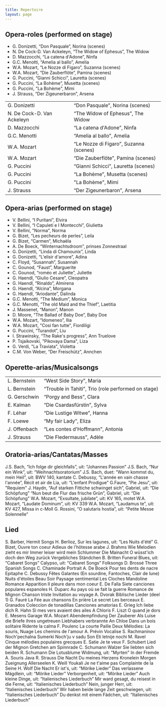 ```yaml
---
title: Repertoire
layout: page 
---
```


## Opera-roles (performed on stage)

* G. Donizetti, “Don Pasquale”, Norina (scenes)
* N. De Cock-D. Van Ackeleyn, “The Widow of Ephesus”, The Widow
* D. Mazzocchi, “La catena d'Adone”, Ninfa
* G.C. Menotti, “Amelia al ballo”, Amelia
* W.A. Mozart, “Le Nozze di Figaro”, Suzanna (scenes)
* W.A. Mozart, “Die Zauberflöte”, Pamina (scenes)
* G. Puccini, “Gianni Schicci”, Lauretta (scenes)
* G. Puccini, “La Bohème”, Musetta (scenes)
* G. Puccini, "La Bohème", Mimi
* J. Strauss, “Der Zigeunerbaron”, Arsena

|  | |
|------|------|
| G. Donizetti              |  “Don Pasquale”, Norina (scenes)   | 
| N. De Cock-D. Van Ackeleyn|  “The Widow of Ephesus”, The Widow | 
| D. Mazzocchi              |  “La catena d'Adone”, Ninfa        | 
| G.C. Menotti              |  “Amelia al ballo”, Amelia         | 
| W.A. Mozart               |  “Le Nozze di Figaro”, Suzanna (scenes) | 
| W.A. Mozart               |  “Die Zauberflöte”, Pamina (scenes) | 
| G. Puccini | “Gianni Schicci”, Lauretta (scenes)  |
| G. Puccini | “La Bohème”, Musetta (scenes)        |
| G. Puccini | "La Bohème", Mimi                    |
| J. Strauss | “Der Zigeunerbaron”, Arsena          |

## Opera-arias (performed on stage)

* V. Bellini, “I Puritani”, Elvira 
* V. Bellini, “I Capuleti e I Montecchi”, Giulietta 
* V. Bellini, "Norma", Norma
* G. Bizet, “Les pecheurs de perles”, Leila 
* G. Bizet, “Carmen”, Michaëla 
* A. De Boeck, “Winternachtsdroom”, prinses Zonnestraal 
* G. Donizetti, “Linda di Chamounix”, Linda 
* G. Donizetti, “L'elisir d'amore”, Adina 
* C. Floyd, “Susannah”, Susannah 
* C. Gounod, “Faust”, Marguerite 
* C. Gounod, “roméo et Juliette”, Juliette 
* G. Haendl, “Giulio Cesare”, Cleopatra 
* G. Haendl, “Rinaldo”, Almirena 
* G. Haendl, “Alcina”, Morgana 
* G. Haendl, “Ariodante”, Dalinda 
* G.C. Menotti, “The Medium”, Monica 
* G.C. Menotti, “The old Maid and the Thief”, Laetitia 
* J. Massenet, “Manon”, Manon 
* D. Moore, “The Ballad of Baby Doe”, Baby Doe
* W.A. Mozart, “Idomeneo”, Ilia 
* W.A. Mozart, "Cosi fan tutte", Fiordiligi 
* G. Puccini, “Turandot”, Liu 
* I. Strawinsky, “The Rake's progress”, Ann Truelove 
* P. Tsjaikovski, "Pikovaya Dama", Liza 
* G. Verdi, "La Traviata", Violetta 
* C.M. Von Weber, “Der Freischütz”, Annchen 

## Operette-arias/Musicalsongs

|  | |
|------|------|
|L. Bernstein| “West Side Story”, Maria |
|L. Bernstein| “Trouble in Tahiti”, Trio (role performed on stage)|
|G. Gerschwin| “Porgy and Bess”, Clara |
|E. Kalman| “Die Csardasfürstin”, Sylva |
|F. Léhar| “Die Lustige Witwe”, Hanna |
|F. Loewe| “My fair Lady”, Eliza |
|J. Offenbach| “Les contes d'Hoffmann”, Antonia |
|J. Strauss| “Die Fledermauss”, Adèle |

## Oratoria-arias/Cantatas/Masses

J.S. Bach, “Ich folge dir gleichfalls”, uit: “Johannes Passion”
J.S. Bach, “Nur ein Wink”, uit: “Weihnachtsoratorium”
J.S. Bach, duet: “Wann kommst du, mein Heil”, uit: BWV 140, kantate
C. Debussy, “L'année en vain chasse l'année”, Récit et air de Lia, uit: “L'enfant Prodigue”
G.Faure, "Pie Jesu", uit: "Requiem"
J. Haydn, “Auf starken Fittiche schwinget sich”, Gabriel, uit: “Die Schöpfung”
“Nun beut die Flur das frische Grün”, Gabriel, uit: “Die Schöpfung”
W.A. Mozart, “Exsultate, jubilate”, uit: KV 165, motet
W.A. Mozart, “Laudate Dominum”, uit: KV 339
W.A. Mozart, “Laudamus te”, uit: KV 427, Missa in c-Moll
G. Rossini, “O salutaris hostia”, uit: “Petite Messe Solennelle”

## Lied

S. Barber, Hermit Songs
H. Berlioz, Sur les lagunes, uit: “Les Nuits d'été”
G. Bizet, Ouvre ton coeur
Adieux de l'hôtesse arabe
J. Brahms
Wie Melodien zieht es mir
Immer leiser wird mein Schlummer
Die Mainacht
O wüsst'ich doch den Weg zurück
Vergebliches Ständchen
B. Britten
Funeral Blues, uit: “Cabaret Songs”
Calypso, uit: “Cabaret Songs”
Folksongs
D. Brossé
Three Spanish Songs
C. Chaminade
Portrait
A. De Boeck
Pour tes dents de nacre
Epitaphe
C. Debussy
Fêtes Galantes (En sourdine, Fantoches, Clair de lune)
Nuits d'étoiles
Beau Soir
Paysage sentimental
Les Cloches
Mandoline
Romance
Apparition
Il pleure dans mon coeur
E. De Falla
Siete canciones populares espanoles
H. Duparc
Au pays où se fait la guerre
Romance de Mignon
Chanson triste
Invitation au voyage
A. Dvorak
Biblische Lieder (deel 1)
G. Fauré
La Fée aux chansons
En prière
Le secret
Les berceaux
E. Granados
Coleccion de tonadillas
Canciones amatorias
E. Grieg
Ich liebe dich
R. Hahn
Si mes vers avaient des ailes
A Chloris
F. Liszt
O quand je dors
E. Mesens
Garage
W.A. Mozart
Abendempfindung
Der Zauberer
Als Luise die Briefe ihres ungetreuen Liebhabers verbrannte
An Chloe
Dans un bois solitaire
Ridente la calma
F. Poulenc
La courte Paille
Deux Mélodies: La souris, Nuage
Les chemins de l'amour
A. Prévin
Vocalise
S. Rachmaninov
Noch'pechalna
Sumerki
Noch'ju v sadu
Son
Eti letnije nochi
M. Ravel
Cinque mélodies populaires grecques
E. Satie
Je te veux
F. Schubert
Lied der Mignon
Gretchen am Spinnrade
C. Schumann
Walzer
Sie liebten sich beiden
R. Schumann
Die Lotusblume
Widmung, uit: "Myrten"
In der Fremde
A. Souris
Java
R. Strauss
Die Nacht
Du meines Herzens Kronelein
Morgen
Zueignung
Allerseelen
K. Weill
Youkali
Je ne t'aime pas
Complainte de la Seine
H. Wolf
Die Nacht
Er ist's, uit: “Mörike Lieder”
Das verlassene Mägdlein, uit: “Mörike Lieder”
Verborgenheit, uit: “Mörike Lieder”
Auch kleine Dinge, uit: “Italienisches Liederbuch”
Mir ward gesagt, du reisest in die Ferne, uit: “Italienisches Liederbuch”
Nein, junger Herr, uit: “Italienisches Liederbuch”
Wir haben beide lange Zeit geschwiegen, uit: “Italienisches Liederbuch”
Du denkst mit einem Fädchen, uit: “Italienisches Liederbuch”

